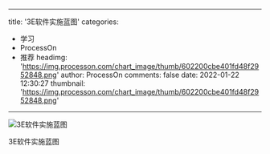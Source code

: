 
---
title: '3E软件实施蓝图'
categories: 
 - 学习
 - ProcessOn
 - 推荐
headimg: 'https://img.processon.com/chart_image/thumb/602200cbe401fd48f2952848.png'
author: ProcessOn
comments: false
date: 2022-01-22 12:30:27
thumbnail: 'https://img.processon.com/chart_image/thumb/602200cbe401fd48f2952848.png'
---

<div>   
<img class="thumb" alt="3E软件实施蓝图" src="https://img.processon.com/chart_image/thumb/602200cbe401fd48f2952848.png" referrerpolicy="no-referrer">
<p>3E软件实施蓝图</p>  
</div>
            